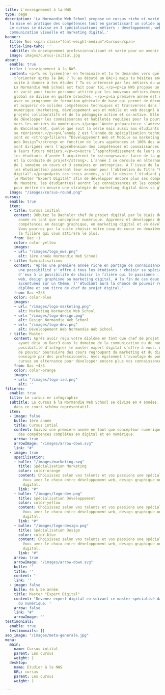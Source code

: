 ```yaml
---
title: L'enseignement à la NWS
type: page
description: 'La Normandie Web School propose un cursus riche et varié privilégiant
  la mise en pratique des compétences tout en garantissant un solide apport théorique.
  Le cursus se divise en 3 spécialisations métiers : développement, web design et
  communication visuelle et marketing digital.'
banner:
  title: Nos <span class="font-weight-medium">Cursus</span>
  title-line-twho: ''
  subtitle: Un enseignement professionnalisant et varié pour un avenir 100% numérique.
  image: images/cursus-initial.jpg
about:
  enable: true
  title: L'enseignement à la NWS
  content: <p>Tu es lycéen(ne) en Terminale et tu te demandes vers quels secteurs
    t’orienter après le BAC ? Tu as débuté un BAC+1 mais tu hésites encore sur la
    suite à donner à tes études ? Tu es intéressé par les métiers du web et du numérique?
    La Normandie Web School est fait pour toi.</p><p>La NWS propose un cursus riche
    et varié pour toute personne attirée par les nouveaux métiers émergents.  Le cursus
    global se divise en quatre branches. </p><p>La première année est une année préparatoire
    avec un programme de formation générale de base qui permet de découvrir, pratiquer
    et acquérir de solides compétences techniques et transverses dans le domaine du
    numérique (marketing, développement web et mobile et web design) à travers de
    projets collaboratifs et de la pédagogie active et co-active. Elle permet aussi
    de développer les connaissances et habiletés requises pour la poursuite d’études
    vers les métiers du numériques.</p><p>L’Année préparatoire s’adresse aux titulaires
    du Baccalauréat, quelle que soit la série mais aussi aux étudiants souhaitant
    se réorienter.</p><p>L’année 2 est l’année de spécialisation technique. Les étudiants
    sont en <strong>filières “Développement Web et Mobile ou marketing Digital ou
    Web Design”</strong> en fonction de leurs appétences et 100% des activités pédagogiques
    sont dirigées vers l’appréhension des compétences et connaissances nécessaires
    à leurs futurs métiers.</p><p>Outre l’approfondissement de leurs compétences techniques
    les étudiants d’année 3 acquièrent le <strong>savoir-faire de la gestion d’équipe
    et la conduite de projet</strong>. L’année 3 se déroule en alternance sur un rythme
    de 1 semaine en cours et 3 semaines en entreprise. À l'issue de la 3ème année
    les étudiant(es) passeront leur examen pour l'obtention du Titre "Chef de projet
    digital".</p><p>Après ces trois années, s'il le désire l'étudiant peut intégrer
    le Master "Expert Digital" afin de développer encore plus ses compétences. À l’issue
    du Mastère, les étudiant(es) auront les connaissances et les compétences techniques
    pour mettre en oeuvre une stratégie de marketing digital dans sa globalité.</p>
  image: "/images/cursus-round.png"
cursus:
  enable: true
  item:
  - title: Cursus initial
    content: Débutez le Bachelor chef de projet digital par le biais de cette première
      année en tant que concepteur numérique. Apprenez et développez de nombreuses
      compétences en design graphique, en marketing digital et en développement web.
      Vous pourrez par la suite choisir votre coup de coeur en deuxième année et sélectionner
      la filière qui vous attirera le plus.
    from: Bac +1
    color: color-yellow
    images:
    - url: "/images/logo_nws.png"
      alt: 1ère année Normandie Web School
  - title: Spécialisations
    content: 'Après une première année riche en partage de connaissances et de compétences,
      une possibilité s''offre à tous les étudiants : choisir sa spécialisation. Chacun
      d''eux à la possibilité de choisir la filière qui le passionne : Développement
      web, design graphisme ou marketing digital. À la fin de ces deux années d''études
      accentuées sur un thème, l''étudiant aura la chance de pouvoir recevoir son
      diplôme et son titre de chef de projet digital.'
    from: Bac +2/3
    color: color-blue
    images:
    - url: "/images/logo-marketing.png"
      alt: Marketing Normandie Web School
    - url: "/images/logo-design.png"
      alt: Design Normandie Web School
    - url: "/images/logo-dev.png"
      alt: Développement Web Normandie Web School
  - title: Master
    content: Après avoir reçu votre diplôme en tant que chef de projet digital ou
      ayant déjà un Bac+3 dans le domaine de la communication ou du numérique, la
      possibilité d'intégrer le master expert digital s'offre à vous. Ayez la chance
      de pouvoir poursuivre des cours regroupant du marketing et du digital toujours
      enseigné par des professionnels. Ayez également l'avantage de poursuivre votre
      cursus en alternance pour développer encore plus vos connaissances et vos compétences.
    from: Bac +4/5
    color: color-orange
    images:
    - url: "/images/logo-isd.png"
      alt: ''
filieres:
  enable: true
  title: Le cursus en infographie
  subtitle: Le cursus à la Normandie Web School se divise en 4 années. Découvrez les
    dans ce court schéma représentatif.
  item:
  - image: false
    bulle: 1ère année
    title: Cursus intial
    content: Suivez une première année en tant que concepteur numérique et développez
      des compétences complètes en digital et en numérique.
    arrow: true
    arrowImage: "/images/arrow-down.svg"
    link: "#"
  - image: true
    specilisation:
    - bulle: "/images/marketing.svg"
      title: Spécialisation Marketing
      color: color-orange
      content: Choisissez selon vos talents et vos passions une spécialisation adéquats.
        Vous avez le choix entre développement web, design graphique ou marketing
        digital.
      link: "#"
    - bulle: "/images/logo-dev.png"
      title: Spécialisation Développement
      color: color-yellow
      content: Choisissez selon vos talents et vos passions une spécialisation adéquats.
        Vous avez le choix entre développement web, design graphique ou marketing
        digital.
      link: "#"
    - bulle: "/images/logo-design.png"
      title: Spécialisation Design
      color: color-blue
      content: Choisissez selon vos talents et vos passions une spécialisation adéquats.
        Vous avez le choix entre développement web, design graphique ou marketing
        digital.
      link: "#"
    arrow: true
    arrowImage: "/images/arrow-down.svg"
    bulle: ''
    title: ''
    content: ''
    link: ''
  - image: false
    bulle: 4e & 5e année
    title: Master "Expert Digital"
    content: 'Devenez expert digital en suivant ce master spécialisé dans les métiers
      du numérique. '
    arrow: false
    link: "#"
    arrowImage: ''
testimonials:
  enable: true
  testimonails: []
seo_image: "/images/meta-generale.jpg"
menu:
  main:
    name: Cursus intital
    parent: Les cursus
    weight: 1
  desktop:
    name: Étudier à la NWS
    URL: cursus
    parent: Les cursus
    weight: 1

---
```

